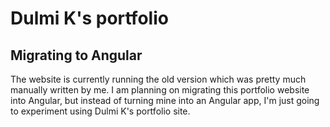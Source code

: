 # Dulmi K's portfolio

## Migrating to Angular

The website is currently running the old version which was pretty much manually written by me.
I am planning on migrating this portfolio website into Angular, but instead of turning mine into
an Angular app, I'm just going to experiment using Dulmi K's portfolio site.